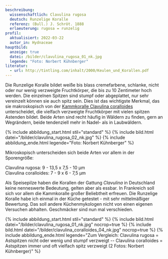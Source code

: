 ```yaml
---
beschreibung:
  wissenschaftlich: Clavulina rugosa
  deutsch: Runzelige Koralle
  referenz: (Bull.) J. Schröt. 1888
  erlaeuterung: rugosa = runzelig
profil:
  aktualisiert: 2022-03-22
  autor_in: Hydnaceae
hauptbild:
  anzeige: true
  datei: /bilder/clavulina_rugosa_01_nk.jpg
  legende: "Foto: Norbert Kühnberger"
literatur:
  - url: http://tintling.com/inhalt/2000/Keulen_und_Korallen.pdf
---
```

Die Runzelige Koralle bildet weiße bis blass cremefarbene, schlanke, nicht oder nur wenig verzweigte Fruchtkörper, die bis zu 10 Zentimeter hoch werden. Die einzelnen Spitzen sind stumpf oder abgeplattet, nur sehr vereinzelt können sie auch spitz sein. Dies ist das wichtigste Merkmal, das sie makroskopisch von der [Kammkoralle Clavulina coralloides](/pilze/clavulina-coralloides-kammkoralle) unterscheidet, die vielfach verzweigte Fruchtkörper mit vielen spitzen Astenden bildet. Beide Arten sind recht häufig in Wäldern zu finden, gern an Wegrändern, beide tendenziell mehr in Nadel- als in Laubwäldern.

{% include abbildung_start.html stil="standard" %}
{% include bild.html datei="/bilder/clavulina_rugosa_02_nk.jpg" %}
{% include abbildung_ende.html legende="Foto: Norbert Kühnberger" %}

Mikroskopisch unterscheiden sich beide Arten vor allem in der Sporengröße:

Clavulina rugosa: 9 - 13,5 x 7,5 - 10 µm\
Clavulina coralloides:  7 - 9 x 6 - 7,5 µm

Als Speisepilze haben die Korallen der Gattung *Clavulina* in Deutschland keine nenneswerte Bedeutung, gelten aber als essbar. In Frankreich soll sich vor allem die Kammkoralle großer Beliebtheit erfreuen. Die Runzelige Koralle habe ich einmal in der Küche getestet - mit sehr mittelmäßiger Bewertung. Das soll andere Küchenmykologen nicht von einen eigenen Versuchen abhalten. Geschmäcker sind nun mal verschieden.

{% include abbildung_start.html stil="standard" %}
{% include bild.html datei="/bilder/clavulina_rugosa_01_nk.jpg" nocrop=true %}
{% include bild.html datei="/bilder/clavulina_coralloides_04_nk.jpg" nocrop=true %}
{% include abbildung_ende.html legende="Zum Vergleich: Clavulina rugosa = Astspitzen nicht oder wenig und stumpf verzweigt -- Clavulina coralloides = Astspitzen immer und oft vielfach spitz verzweigt  (2 Fotos: Norbert Kühnberger)" %}